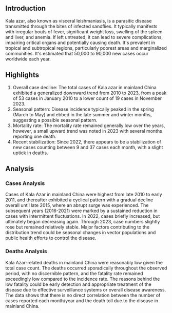 ## Introduction

Kala azar, also known as visceral leishmaniasis, is a parasitic disease transmitted through the bites of infected sandflies. It typically manifests with irregular bouts of fever, significant weight loss, swelling of the spleen and liver, and anemia. If left untreated, it can lead to severe complications, impairing critical organs and potentially causing death. It's prevalent in tropical and subtropical regions, particularly poorest areas and marginalized communities. It's estimated that 50,000 to 90,000 new cases occur worldwide each year.


## Highlights

1. Overall case decline: The total cases of Kala azar in mainland China exhibited a generalized downward trend from 2010 to 2023, from a peak of 53 cases in January 2010 to a lower count of 19 cases in November 2023. <br/>
2. Seasonal pattern: Disease incidence typically peaked in the spring (March to May) and ebbed in the late summer and winter months, suggesting a possible seasonal pattern. <br/>
3. Mortality rate: The mortality rate remained generally low over the years, however, a small upward trend was noted in 2023 with several months reporting one death. <br/>
4. Recent stabilization: Since 2022, there appears to be a stabilization of new cases counting between 9 and 37 cases each month, with a slight uptick in deaths.

## Analysis

### Cases Analysis
Cases of Kala Azar in mainland China were highest from late 2010 to early 2011, and thereafter exhibited a cyclical pattern with a gradual decline overall until late 2015, where an abrupt surge was experienced. The subsequent years (2016-2021) were marked by a sustained reduction in cases with intermittent fluctuations. In 2022, cases briefly increased, but ultimately began decreasing again. Through 2023, case numbers slightly rose but remained relatively stable. Major factors contributing to the distribution trend could be seasonal changes in vector populations and public health efforts to control the disease.

### Deaths Analysis
Kala Azar-related deaths in mainland China were reasonably low given the total case count. The deaths occurred sporadically throughout the observed period, with no discernible pattern, and the fatality rate remained exceedingly low compared to the incidence rate. The reasons behind the low fatality could be early detection and appropriate treatment of the disease due to effective surveillance systems or overall disease awareness. The data shows that there is no direct correlation between the number of cases reported each month/year and the death toll due to the disease in mainland China.
